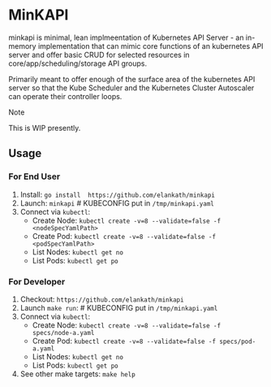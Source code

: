 # MinKAPI

minkapi is minimal, lean implmeentation of  Kubernetes API Server - an  in-memory implementation that can mimic core functions of an kubernetes API server and offer basic CRUD for selected resources in core/app/scheduling/storage API groups.

Primarily meant to offer enough of the surface area of the kubernetes API server so that the Kube Scheduler and the Kubernetes Cluster Autoscaler can operate their controller loops.

> [!NOTE]
> This is WIP presently.

## Usage 

### For End User

1. Install: `go install  https://github.com/elankath/minkapi`
2. Launch: `minkapi` # KUBECONFIG put in `/tmp/minkapi.yaml`
3. Connect via `kubectl`:  
   - Create Node: `kubectl create -v=8 --validate=false -f <nodeSpecYamlPath>`
   - Create Pod: `kubectl create -v=8 --validate=false -f <podSpecYamlPath>`
   - List Nodes: `kubectl get no`
   - List Pods: `kubectl get po`

### For Developer

1. Checkout: `https://github.com/elankath/minkapi`
2. Launch `make run`: # KUBECONFIG put in `/tmp/minkapi.yaml`
3. Connect via `kubectl`:
   - Create Node: `kubectl create -v=8 --validate=false -f specs/node-a.yaml`
   - Create Pod: `kubectl create -v=8 --validate=false -f specs/pod-a.yaml`
   - List Nodes: `kubectl get no`
   - List Pods: `kubectl get po`
4. See other make targets: `make help`






